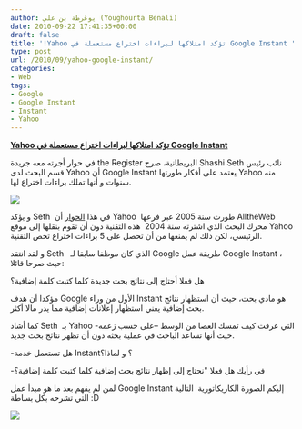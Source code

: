 ```yaml
---
author: يوغرطة بن علي (Youghourta Benali)
date: 2010-09-22 17:41:35+00:00
draft: false
title: '!Yahoo تؤكد امتلاكها لبراءات اختراع مستعملة في Google Instant '
type: post
url: /2010/09/yahoo-google-instant/
categories:
- Web
tags:
- Google
- Google Instant
- Instant
- Yahoo
---
```


**[Yahoo تؤكد امتلاكها لبراءات اختراع مستعملة في Google Instant](http://www.it-scoop.com/2010/09/yahoo-google-instant/)**




في حوار أجرته معه جريدة the Register البريطانية، صرح Shashi Seth نائب رئيس قسم البحث لدى Yahoo أن Google Instant يعتمد على أفكار طورتها Yahoo منه سنوات و أنها تملك براءات اختراع لها.







[![](http://www.it-scoop.com/wp-content/uploads/2010/07/google-yahoo-logos.jpg)
](http://www.it-scoop.com/2010/09/yahoo-google-instant/)


و يؤكد Seth  في هذا [الحوار](http://www.theregister.co.uk/2010/09/20/yahoo_owns_several_patents_on_google_instant/) أن Yahoo  طورت سنة 2005 عبر فرعها AlltheWeb  محرك البحث الذي اشترته سنة 2004  هذه التقنية دون أن تقوم بنقلها إلى موقع Yahoo الرئيسي، لكن ذلك لم يمنعها من أن تحصل على 5 براءات اختراع تخص التقنية.

و لقد انتقد Seth   الذي كان موظفا سابقا لـ Google طريقة عمل Google Instant ، حيث صرحا قائلا:

هل فعلا أحتاج إلى نتائج بحث جديدة كلما كتبت كلمة إضافية؟

مؤكدا أن هدف Google الأول من وراء Instant هو مادي بحت، حيث أن استظهار نتائج بحث إضافية يعني استظهار إعلانات إضافية مما يدر مالا أكثر.

كما أشاد Seth  بـ Yahoo التي عرفت كيف تمسك العصا من الوسط –على حسب زعمه- حيث أنها تساعد الباحث في عملية بحثه دون أن تظهر نتائج بحث جديد.

-هل تستعمل خدمة Instant؟ و لماذا؟

-في رأيك هل فعلا "نحتاج إلى إظهار نتائج بحث إضافية كلما كتبت كلمة إضافية؟

لمن لم يفهم بعد ما هو مبدأ عمل Google Instant إليكم الصورة الكاريكاتورية  التالية التي تشرحه بكل بساطة :D

<!-- more -->


![](http://djug.files.wordpress.com/2010/09/bd-google_instant.jpg?w=400&h=496)

